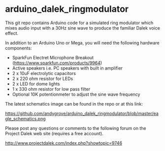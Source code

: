arduino_dalek_ringmodulator
===========================

This git repo contains Arduino code for a simulated ring modulator which mixes audio input with a 30Hz sine wave to produce the familiar Dalek voice effect.

In addition to an Arduino Uno or Mega, you will need the following hardware components:

- SparkFun Electret Microphone Breakout (https://www.sparkfun.com/products/9964)
- Active speakers i.e. PC speakers with built in amplifier
- 2 x 10uF electrolytic capacitors
- 2 x 220 ohm resistor for LEDs
- 2 x LED for dome lights
- 1 x 330 ohm resistor for low pass filter
- Optional 10K potentionmeter to adjust the sine wave frequency

The latest schematics image can be found in the repo or at this link:

https://github.com/andygrove/arduino_dalek_ringmodulator/blob/master/eagle_schematics.png

Please post any questions or comments to the following forum on the Project Dalek web site (requires a free account).

http://www.projectdalek.com/index.php?showtopic=9746

